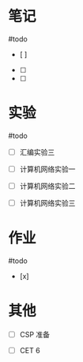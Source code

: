 # 笔记
#todo
- [ ] 
- [ ] 
- [ ] 
# 实验
#todo 
- [ ] 汇编实验三
- [ ] 计算机网络实验一
- [ ] 计算机网络实验二
- [ ] 计算机网络实验三


# 作业
#todo 
- [x] 
# 其他
- [ ] CSP 准备
- [ ] CET 6

